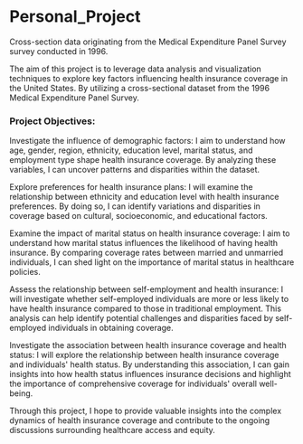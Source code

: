 # Personal_Project
Cross-section data originating from the Medical Expenditure Panel Survey survey conducted in 1996.

The aim of this project is to leverage data analysis and visualization techniques to explore key factors influencing health insurance coverage in the United States. By utilizing a cross-sectional dataset from the 1996 Medical Expenditure Panel Survey.

### Project Objectives:

Investigate the influence of demographic factors: I aim to understand how age, gender, region, ethnicity, education level, marital status, and employment type shape health insurance coverage. By analyzing these variables, I can uncover patterns and disparities within the dataset.

Explore preferences for health insurance plans: I will examine the relationship between ethnicity and education level with health insurance preferences. By doing so, I can identify variations and disparities in coverage based on cultural, socioeconomic, and educational factors.

Examine the impact of marital status on health insurance coverage: I aim to understand how marital status influences the likelihood of having health insurance. By comparing coverage rates between married and unmarried individuals, I can shed light on the importance of marital status in healthcare policies.

Assess the relationship between self-employment and health insurance: I will investigate whether self-employed individuals are more or less likely to have health insurance compared to those in traditional employment. This analysis can help identify potential challenges and disparities faced by self-employed individuals in obtaining coverage.

Investigate the association between health insurance coverage and health status: I will explore the relationship between health insurance coverage and individuals' health status. By understanding this association, I can gain insights into how health status influences insurance decisions and highlight the importance of comprehensive coverage for individuals' overall well-being.

Through this project, I hope to provide valuable insights into the complex dynamics of health insurance coverage and contribute to the ongoing discussions surrounding healthcare access and equity.
